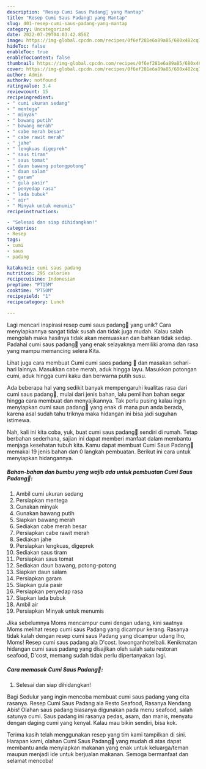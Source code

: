 ```yaml
---
description: "Resep Cumi Saus Padang🦑 yang Mantap"
title: "Resep Cumi Saus Padang🦑 yang Mantap"
slug: 401-resep-cumi-saus-padang-yang-mantap
category: Uncategorized
date: 2022-07-29T04:03:42.856Z
image: https://img-global.cpcdn.com/recipes/0f6ef281e6a89a85/680x482cq70/cumi-saus-padang-foto-resep-utama.jpg
hideToc: false
enableToc: true
enableTocContent: false
thumbnail: https://img-global.cpcdn.com/recipes/0f6ef281e6a89a85/680x482cq70/cumi-saus-padang-foto-resep-utama.jpg
cover: https://img-global.cpcdn.com/recipes/0f6ef281e6a89a85/680x482cq70/cumi-saus-padang-foto-resep-utama.jpg
author: Admin
authorAv: notfound
ratingvalue: 3.4
reviewcount: 15
recipeingredient:
- " cumi ukuran sedang"
- " mentega"
- " minyak"
- " bawang putih"
- " bawang merah"
- " cabe merah besar"
- " cabe rawit merah"
- " jahe"
- " lengkuas digeprek"
- " saus tiram"
- " saus tomat"
- " daun bawang potongpotong"
- " daun salam"
- " garam"
- " gula pasir"
- " penyedap rasa"
- " lada bubuk"
- " air"
- " Minyak untuk menumis"
recipeinstructions:

- "Selesai dan siap dihidangkan!"
categories:
- Resep
tags:
- cumi
- saus
- padang

katakunci: cumi saus padang 
nutrition: 295 calories
recipecuisine: Indonesian
preptime: "PT15M"
cooktime: "PT50M"
recipeyield: "1"
recipecategory: Lunch

---
```





Lagi mencari inspirasi resep cumi saus padang🦑 yang unik? Cara menyiapkannya sangat tidak susah dan tidak juga mudah. Kalau salah mengolah maka hasilnya tidak akan memuaskan dan bahkan tidak sedap. Padahal cumi saus padang🦑 yang enak selayaknya memiliki aroma dan rasa yang mampu memancing selera Kita.





Lihat juga cara membuat Cumi cumi saos padang 🦑 dan masakan sehari-hari lainnya. Masukkan cabe merah, aduk hingga layu. Masukkan potongan cumi, aduk hingga cumi kaku dan berwarna putih susu.

Ada beberapa hal yang sedikit banyak mempengaruhi kualitas rasa dari cumi saus padang🦑, mulai dari jenis bahan, lalu pemilihan bahan segar hingga cara membuat dan menyajikannya. Tak perlu pusing kalau ingin menyiapkan cumi saus padang🦑 yang enak di mana pun anda berada, karena asal sudah tahu triknya maka hidangan ini bisa jadi suguhan istimewa.






Nah, kali ini kita coba, yuk, buat cumi saus padang🦑 sendiri di rumah. Tetap berbahan sederhana, sajian ini dapat memberi manfaat dalam membantu menjaga kesehatan tubuh kita. Kamu dapat membuat Cumi Saus Padang🦑 memakai 19 jenis bahan dan 0 langkah pembuatan. Berikut ini cara untuk menyiapkan hidangannya.

<!--inarticleads1-->

##### Bahan-bahan dan bumbu yang wajib ada untuk pembuatan Cumi Saus Padang🦑:

1. Ambil  cumi ukuran sedang
1. Persiapkan  mentega
1. Gunakan  minyak
1. Gunakan  bawang putih
1. Siapkan  bawang merah
1. Sediakan  cabe merah besar
1. Persiapkan  cabe rawit merah
1. Sediakan  jahe
1. Persiapkan  lengkuas, digeprek
1. Sediakan  saus tiram
1. Persiapkan  saus tomat
1. Sediakan  daun bawang, potong-potong
1. Siapkan  daun salam
1. Persiapkan  garam
1. Siapkan  gula pasir
1. Persiapkan  penyedap rasa
1. Siapkan  lada bubuk
1. Ambil  air
1. Persiapkan  Minyak untuk menumis


Jika sebelumnya Moms mencampur cumi dengan udang, kini saatnya Moms melihat resep cumi saus Padang yang dicampur kerang. Rasanya tidak kalah dengan resep cumi saus Padang yang dicampur udang lho, Moms! Resep cumi saus padang ala D&#39;cost. lowonganhotelbali. Kenikmatan hidangan cumi saus padang yang disajikan oleh salah satu restoran seafood, D&#39;cost, memang sudah tidak perlu dipertanyakan lagi. 

<!--inarticleads2-->

##### Cara memasak Cumi Saus Padang🦑:


1. Selesai dan siap dihidangkan!

Bagi Sedulur yang ingin mencoba membuat cumi saus padang yang cita rasanya. Resep Cumi Saus Padang ala Resto Seafood, Rasanya Nendang Abis! Olahan saus padang biasanya digunakan pada menu seafood, salah satunya cumi. Saus padang ini rasanya pedas, asam, dan manis, menyatu dengan daging cumi yang kenyal. Kalau mau bikin sendiri, bisa kok. 

Terima kasih telah menggunakan resep yang tim kami tampilkan di sini. Harapan kami, olahan Cumi Saus Padang🦑 yang mudah di atas dapat membantu anda menyiapkan makanan yang enak untuk keluarga/teman maupun menjadi ide untuk berjualan makanan. Semoga bermanfaat dan selamat mencoba!
